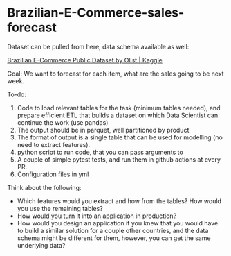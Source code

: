 # Brazilian-E-Commerce-sales-forecast

Dataset can be pulled from here, data schema available as well:

[Brazilian E-Commerce Public Dataset by Olist | Kaggle](https://www.kaggle.com/datasets/olistbr/brazilian-ecommerce/data?select=olist_orders_dataset.csv)

Goal:
We want to forecast for each item, what are the sales going to be next week.

To-do: 
1. Code to load relevant tables for the task (minimum tables needed), and prepare efficient ETL that builds a dataset on which Data Scientist can continue the work (use pandas) 
2. The output should be in parquet, well partitioned by product
3. The format of output is a single table that can be used for modelling (no need to extract features).
4. python script to run code, that you can pass arguments to
5. A couple of simple pytest tests, and run them in github actions at every PR.
6. Configuration files in yml

Think about the following:
- Which features would you extract and how from the tables? How would you use the remaining tables?
- How would you turn it into an application in production?
- How would you design an application if you knew that you would have to build a similar solution for a couple other countries, and the data schema might be different for them, however, you can get the same underlying data? 
